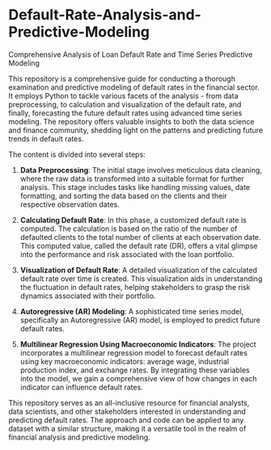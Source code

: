 # Default-Rate-Analysis-and-Predictive-Modeling
Comprehensive Analysis of Loan Default Rate and Time Series Predictive Modeling

This repository is a comprehensive guide for conducting a thorough examination and predictive modeling of default rates in the financial sector. It employs Python to tackle various facets of the analysis - from data preprocessing, to calculation and visualization of the default rate, and finally, forecasting the future default rates using advanced time series modeling. The repository offers valuable insights to both the data science and finance community, shedding light on the patterns and predicting future trends in default rates. 

The content is divided into several steps:

1. **Data Preprocessing**: The initial stage involves meticulous data cleaning, where the raw data is transformed into a suitable format for further analysis. This stage includes tasks like handling missing values, date formatting, and sorting the data based on the clients and their respective observation dates.

2. **Calculating Default Rate**: In this phase, a customized default rate is computed. The calculation is based on the ratio of the number of defaulted clients to the total number of clients at each observation date. This computed value, called the default rate (DR), offers a vital glimpse into the performance and risk associated with the loan portfolio.

3. **Visualization of Default Rate**: A detailed visualization of the calculated default rate over time is created. This visualization aids in understanding the fluctuation in default rates, helping stakeholders to grasp the risk dynamics associated with their portfolio.

4. **Autoregressive (AR) Modeling**: A sophisticated time series model, specifically an Autoregressive (AR) model, is employed to predict future default rates.

5. **Multilinear Regression Using Macroeconomic Indicators**: The project incorporates a multilinear regression model to forecast default rates using key macroeconomic indicators: average wage, industrial production index, and exchange rates. By integrating these variables into the model, we gain a comprehensive view of how changes in each indicator can influence default rates.

This repository serves as an all-inclusive resource for financial analysts, data scientists, and other stakeholders interested in understanding and predicting default rates. The approach and code can be applied to any dataset with a similar structure, making it a versatile tool in the realm of financial analysis and predictive modeling.
